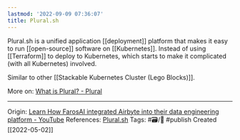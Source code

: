 ```yaml
---
lastmod: '2022-09-09 07:36:07'
title: Plural.sh
---
```


Plural.sh is a unified application [[deployment]] platform that makes it easy to run [[open-source]] software on [[Kubernetes]]. Instead of using [[Terraform]] to deploy to Kubernetes, which starts to make it complicated (with all Kubernetes) involved.

Similar to other [[Stackable Kubernetes Cluster (Lego Blocks)]].

More on: [What is Plural? - Plural](https://docs.plural.sh/)

---
Origin: [Learn How FarosAI integrated Airbyte into their data engineering platform - YouTube](https://www.youtube.com/watch?v=2jCWRwDGQYc&ab_channel=Airbyte)
References: [Plural.sh](https://www.plural.sh/)
Tags: #🗃/🌻 #publish 
Created [[2022-05-02]]